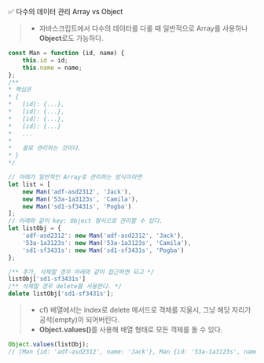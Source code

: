 ✅ 다수의 데이터 관리 Array vs Object
> * 자바스크립트에서 다수의 데이터를 다룰 때 일반적으로 Array를 사용하나 <b>Object</b>로도 가능하다.
```javascript
const Man = function (id, name) {
    this.id = id;
    this.name = name;
};
/**
* 핵심은
* {
*   [id]: {...},
*   [id]: {...},
*   [id]: {...},
*   [id]: {...}
*   ...
*   
*   꼴로 관리하는 것이다.
* }
*/

// 아래가 일반적인 Array로 관리하는 방식이라면
let list = [
    new Man('adf-asd2312', 'Jack'),
    new Man('53a-1a3123s', 'Camila'),
    new Man('sd1-sf3431s', 'Pogba')
];
// 아래와 같이 key: Object 형식으로 관리할 수 있다.
let listObj = {
    'adf-asd2312': new Man('adf-asd2312', 'Jack'),
    '53a-1a3123s': new Man('53a-1a3123s', 'Camila'),
    'sd1-sf3431s': new Man('sd1-sf3431s', 'Pogba')
};

/** 추가, 삭제할 경우 아래와 같이 접근하면 되고 */
listObj['sd1-sf3431s']
/** 삭제할 경우 delete를 사용한다. */
delete listObj['sd1-sf3431s'];
```
> * cf) 배열에서는 index로 delete 메서드로 객체를 지울시, 그냥 해당 자리가 공석(empty)이 되어버린다.
> * <b>Object.values()</b>를 사용해 배열 형태로 모든 객체를 돌 수 있다.
```javascript
Object.values(listObj);
// [Man {id: 'adf-asd2312', name: 'Jack'}, Man {id: '53a-1a3123s', name: 'Camila'}, Man {id: 'sd1-sf3431s', name: 'Pogba'}]
```
